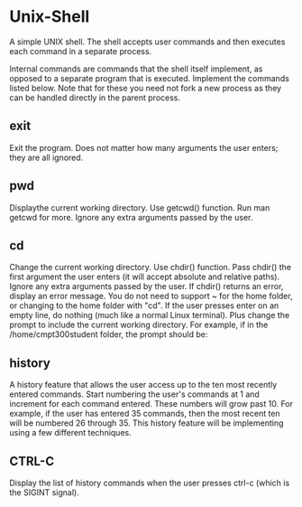# Unix-Shell
A simple UNIX shell. The shell accepts user commands and then executes each command in a separate process. 


Internal commands are commands that the shell itself implement, as opposed to a separate program that is executed. Implement the commands listed below. Note that for these you need not fork a new process as they can be handled directly in the parent process.

## exit
  
Exit the program. Does not matter how many arguments the user enters; they are all ignored.

## pwd
  
Displaythe current working directory. Use getcwd() function. Run man getcwd for more. Ignore any extra arguments passed by the user.
  
## cd
  
Change the current working directory. Use chdir() function. Pass chdir() the first argument the user enters (it will accept absolute and relative paths). Ignore any extra arguments passed by the user.
If chdir() returns an error, display an error message.
You do not need to support ~ for the home folder, or changing to the home folder with "cd".
If the user presses enter on an empty line, do nothing (much like a normal Linux terminal). Plus change the prompt to include the current working directory. For example, if in the /home/cmpt300student folder, the prompt should be:

## history
A history feature that allows the user access up to the ten most recently entered commands. Start numbering the user's commands at 1 and increment for each command entered. These numbers will grow past 10. For example, if the user has entered 35 commands, then the most recent ten will be numbered 26 through 35. This history feature will be implementing using a few different techniques.

## CTRL-C
Display the list of history commands when the user presses ctrl-c (which is the SIGINT signal). 
